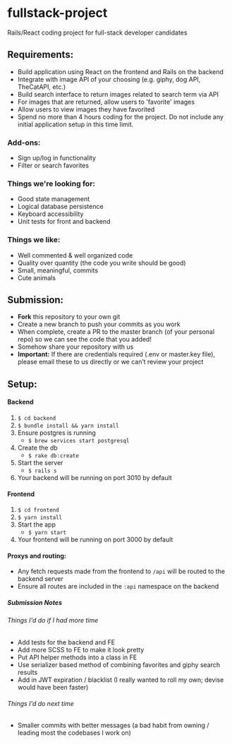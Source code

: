 # fullstack-project
Rails/React coding project for full-stack developer candidates

## Requirements:
- Build application using React on the frontend and Rails on the backend
- Integrate with image API of your choosing (e.g. giphy, dog API, TheCatAPI, etc.)
- Build search interface to return images related to search term via API
- For images that are returned, allow users to 'favorite' images
- Allow users to view images they have favorited
- Spend no more than 4 hours coding for the project. Do not include any initial application setup in this time limit.

### Add-ons:
- Sign up/log in functionality
- Filter or search favorites

### Things we're looking for:
- Good state management
- Logical database persistence
- Keyboard accessibility
- Unit tests for front and backend

### Things we like:
- Well commented & well organized code
- Quality over quantity (the code you write should be good) 
- Small, meaningful, commits
- Cute animals

## Submission:
- __Fork__ this repository to your own git
- Create a new branch to push your commits as you work
- When complete, create a PR to the master branch (of your personal repo) so we can see the code that you added!
- Somehow share your repository with us
- __Important:__ If there are credentials required (.env or master.key file), please email these to us directly or we can’t review your project

## Setup:

#### Backend
1. `$ cd backend`
2.  `$ bundle install && yarn install`
3.  Ensure postgres is running
    - `$ brew services start postgresql`
4.  Create the db
    - `$ rake db:create`
5.  Start the server
    - `$ rails s`
6. Your backend will be running on port 3010 by default

#### Frontend
1. `$ cd frontend`
2.  `$ yarn install`
3.  Start the app
    - `$ yarn start`
4. Your frontend will be running on port 3000 by default

#### Proxys and routing:
- Any fetch requests made from the frontend to `/api` will be routed to the backend server
- Ensure all routes are included in the `:api` namespace on the backend

##### Submission Notes

###### Things I'd do if I had more time
- Add tests for the backend and FE
- Add more SCSS to FE to make it look pretty
- Put API helper methods into a class in FE
- Use serializer based method of combining favorites and giphy search results
- Add in JWT expiration / blacklist (I really wanted to roll my own; devise would have been faster)

###### Things I'd do next time
- Smaller commits with better messages (a bad habit from owning / leading most the codebases I work on)

